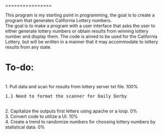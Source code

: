 <html>
<body>
<title><bold>FirstJavaProgram</bold></title>
================

This program is my starting point in programming, the goal is to create a program that generates California Lottery numbers.
<br>The goal is to make a program with a user interface that asks the user to either generate lottery numbers or obtain results from winning lottery number and display them. The code is aimed to be used for the California Lottery, but will be written in a manner that it may accommodate to lottery results from any state. 

<h1>To-do:</h1>
<br>1. Pull data and scan for results from lottery server txt file. <bold>100%</bold>
<pre>1.1 Need to format the scanner for Daily Derby</pre>
<br>2. Capitalize the outputs first letters using apache or a loop. <bold>0%</bold>
<br>3. Convert code to utilize a UI. <bold>10%</bold>
<br>4. Create a trend to randomize numbers for choosing lottery numbers by statistical data. <bold>0%</bold>
</body>
</html>
